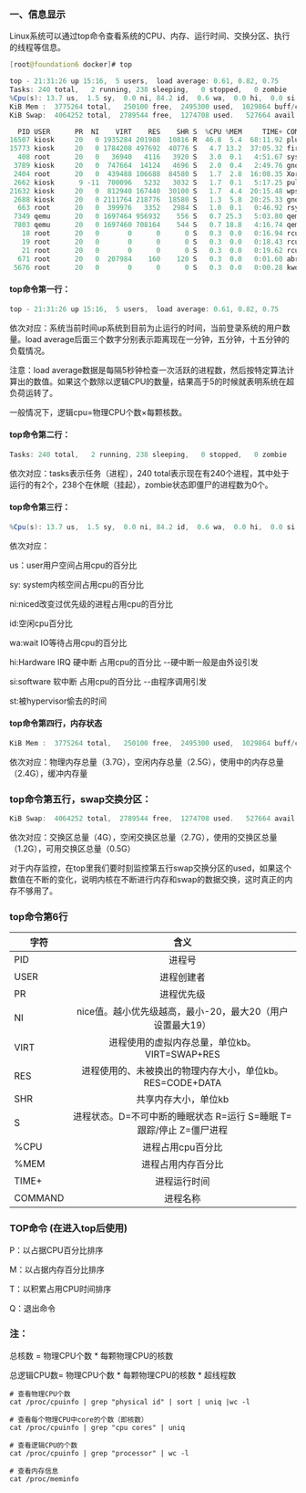 ### 一、信息显示

​	Linux系统可以通过top命令查看系统的CPU、内存、运行时间、交换分区、执行的线程等信息。

```java
[root@foundation6 docker]# top

top - 21:31:26 up 15:16,  5 users,  load average: 0.61, 0.82, 0.75
Tasks: 240 total,   2 running, 238 sleeping,   0 stopped,   0 zombie
%Cpu(s): 13.7 us,  1.5 sy,  0.0 ni, 84.2 id,  0.6 wa,  0.0 hi,  0.0 si,  0.0 st
KiB Mem :  3775264 total,   250100 free,  2495300 used,  1029864 buff/cache
KiB Swap:  4064252 total,  2789544 free,  1274708 used.   527664 avail Mem 

  PID USER      PR  NI    VIRT    RES    SHR S  %CPU %MEM     TIME+ COMMAND    
16507 kiosk     20   0 1935284 201988  10816 R  46.8  5.4  68:11.92 plugin-con+
15773 kiosk     20   0 1784208 497692  40776 S   4.7 13.2  37:05.32 firefox    
  408 root      20   0   36940   4116   3920 S   3.0  0.1   4:51.67 systemd-jo+
 3789 kiosk     20   0  747664  14124   4696 S   2.0  0.4   2:49.76 gnome-term+
 2404 root      20   0  439488 106688  84580 S   1.7  2.8  16:08.35 Xorg       
 2662 kiosk      9 -11  700096   5232   3032 S   1.7  0.1   5:17.25 pulseaudio 
21632 kiosk     20   0  812940 167440  30100 S   1.7  4.4  20:15.48 wps        
 2688 kiosk     20   0 2111764 218776  18580 S   1.3  5.8  20:25.33 gnome-shell
  663 root      20   0  399976   3352   2984 S   1.0  0.1   0:46.92 rsyslogd   
 7349 qemu      20   0 1697464 956932    556 S   0.7 25.3   5:03.80 qemu-kvm   
 7803 qemu      20   0 1697460 708164    544 S   0.7 18.8   4:16.74 qemu-kvm   
   18 root      20   0       0      0      0 S   0.3  0.0   0:16.94 rcuos/0    
   19 root      20   0       0      0      0 S   0.3  0.0   0:18.43 rcuos/1    
   21 root      20   0       0      0      0 S   0.3  0.0   0:19.62 rcuos/3    
  671 root      20   0  207984    160    120 S   0.3  0.0   0:01.60 abrt-watch+
 5676 root      20   0       0      0      0 S   0.3  0.0   0:00.28 kworker/u1+
```

#### top命令第一行：

```java
top - 21:31:26 up 15:16,  5 users,  load average: 0.61, 0.82, 0.75
```

依次对应：系统当前时间up系统到目前为止运行的时间，当前登录系统的用户数量。load average后面三个数字分别表示距离现在一分钟，五分钟，十五分钟的负载情况。

注意：load average数据是每隔5秒钟检查一次活跃的进程数，然后按特定算法计算出的数值。如果这个数除以逻辑CPU的数量，结果高于5的时候就表明系统在超负荷运转了。

一般情况下，逻辑cpu=物理CPU个数×每颗核数。

#### top命令第二行：

```java
Tasks: 240 total,   2 running, 238 sleeping,   0 stopped,   0 zombie
```

依次对应：tasks表示任务（进程），240 total表示现在有240个进程，其中处于运行的有2个，238个在休眠（挂起），zombie状态即僵尸的进程数为0个。

#### top命令第三行：

```java
%Cpu(s): 13.7 us,  1.5 sy,  0.0 ni, 84.2 id,  0.6 wa,  0.0 hi,  0.0 si,  0.0 st
```

依次对应：

us：user用户空间占用cpu的百分比

sy: system内核空间占用cpu的百分比

ni:niced改变过优先级的进程占用cpu的百分比

id:空闲cpu百分比

wa:wait IO等待占用cpu的百分比

hi:Hardware IRQ 硬中断 占用cpu的百分比   --硬中断一般是由外设引发

si:software 软中断 占用cpu的百分比   --由程序调用引发

st:被hypervisor偷去的时间

#### top命令第四行，内存状态

```java
KiB Mem :  3775264 total,   250100 free,  2495300 used,  1029864 buff/cache
```

依次对应：物理内存总量（3.7G），空闲内存总量（2.5G），使用中的内存总量（2.4G），缓冲内存量

### top命令第五行，swap交换分区：

```java
KiB Swap:  4064252 total,  2789544 free,  1274708 used.   527664 avail Mem 
```

依次对应：交换区总量（4G），空闲交换区总量（2.7G），使用的交换区总量（1.2G），可用交换区总量（0.5G）

对于内存监控，在top里我们要时刻监控第五行swap交换分区的used，如果这个数值在不断的变化，说明内核在不断进行内存和swap的数据交换，这时真正的内存不够用了。



### top命令第6行

| 字符    |                             含义                             |
| ------- | :----------------------------------------------------------: |
| PID     |                            进程号                            |
| USER    |                          进程创建者                          |
| PR      |                          进程优先级                          |
| NI      |  nice值。越小优先级越高，最小-20，最大20（用户设置最大19）   |
| VIRT    |        进程使用的虚拟内存总量，单位kb。VIRT=SWAP+RES         |
| RES     |  进程使用的、未被换出的物理内存大小，单位kb。RES=CODE+DATA   |
| SHR     |                     共享内存大小，单位kb                     |
| S       | 进程状态。D=不可中断的睡眠状态 R=运行 S=睡眠 T=跟踪/停止 Z=僵尸进程 |
| %CPU    |                      进程占用cpu百分比                       |
| %MEM    |                      进程占用内存百分比                      |
| TIME+   |                         进程运行时间                         |
| COMMAND |                           进程名称                           |

### TOP命令 (在进入top后使用)

P：以占据CPU百分比排序

M：以占据内存百分比排序

T：以积累占用CPU时间排序

Q：退出命令



### 注：

总核数 = 物理CPU个数 * 每颗物理CPU的核数

总逻辑CPU数= 物理CPU个数 * 每颗物理CPU的核数 * 超线程数

```
# 查看物理CPU个数
cat /proc/cpuinfo | grep "physical id" | sort | uniq |wc -l

# 查看每个物理CPU中core的个数（即核数）
cat /proc/cpuinfo | grep "cpu cores" | uniq

# 查看逻辑CPU的个数
cat /proc/cpuinfo | grep "processor" | wc -l

# 查看内存信息
cat /proc/meminfo
```











